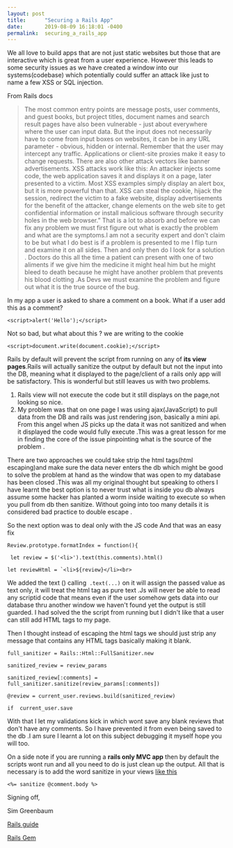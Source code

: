 ```yaml
---
layout: post
title:      "Securing a Rails App"
date:       2019-08-09 16:18:01 -0400
permalink:  securing_a_rails_app
---
```



We all love to build apps that are not just static websites but those that are interactive which is great from a user experience. However this leads to some security issues as we have created a window into our systems(codebase) which potentially could suffer an attack like  just to name a few XSS or SQL injection.
 
From Rails docs 

> The most common entry points are message posts, user comments, and guest books, but project titles, document names and search result pages have also been vulnerable - just about everywhere where the user can input data. But the input does not necessarily have to come from input boxes on websites, it can be in any URL parameter - obvious, hidden or internal. Remember that the user may intercept any traffic. Applications or client-site proxies make it easy to change requests. There are also other attack vectors like banner advertisements.
XSS attacks work like this: An attacker injects some code, the web application saves it and displays it on a page, later presented to a victim. Most XSS examples simply display an alert box, but it is more powerful than that. XSS can steal the cookie, hijack the session, redirect the victim to a fake website, display advertisements for the benefit of the attacker, change elements on the web site to get confidential information or install malicious software through security holes in the web browser.”
That is a lot to absorb and  before we  can fix any problem we must first  figure out what is exactly the problem and what are the symptoms.I am not a security expert and don't claim to be but what I do best is if a problem is presented to me I flip turn and  examine it on all sides. Then and only then do I look for a solution . Doctors do this all the time a patient can present with one of two aliments if we give him the medicine it might heal him but he might bleed to death because he might have another problem that prevents his blood clotting .As Devs we must examine the problem and figure out what it is the  true source of the bug.

In my app a user is asked to share a comment on a book. What if a user add this as a comment?

`<script>alert('Hello');</script>`

Not so bad, but what about this ? we are writing to the cookie

`<script>document.write(document.cookie);</script>`


 Rails by default will prevent the script from running  on any of **its view pages**.Rails will  actually sanitize the output by default but not the input into the DB,  meaning what it displayed to the page/client of  a rails only app will be satisfactory. This is wonderful but still leaves us with two problems.

1. Rails view will not execute the code but it still displays on the page,not looking so nice.
2. My problem  was that on one page I was using ajax(JavaScript) to pull data from the DB and rails was  just rendering json, basically a mini api. From this angel  when JS picks up the data it was not sanitized and when it displayed the code  would fully execute .This was a great lesson for me  in finding the core of the issue pinpointing what is the source of the problem .

There are two approaches  we could take  strip the html tags(html escaping)and make sure the data never enters the db which might be good to solve the problem at hand  as the window that was open to my database has been closed .This was all my original thought but speaking to others I have learnt the best option is to never trust what is inside you db always assume some hacker has planted a worm inside waiting to execute so when you pull from db then sanitize.  Without going into too many  details it is considered bad practice to double escape .

So the next option was to deal only with the JS code 
And that was an easy fix 

```Review.prototype.formatIndex = function(){```

``` let review = $('<li>').text(this.comments).html()```
 
 ```let reviewHtml = `<li>${review}</li><br>```

We added the text ()
calling` .text(...)` on it will assign the passed value as  text only,  it will treat the html tag as pure text .Js will never be able to read any scriptid code that means even if the user somehow gets data into our database thru another window  we haven't found yet the output is still guarded. I had solved the the script from running but I didn't like that a user can still add HTML tags to my page.  


 Then I thought instead of escaping the html tags we should just strip any message that contains any HTML tags basically making it blank.

```full_sanitizer = Rails::Html::FullSanitizer.new```

  ```sanitized_review = review_params```
	
  ```sanitized_review[:comments] = full_sanitizer.sanitize(review_params[:comments])```
	
  ```@review = current_user.reviews.build(sanitized_review)```
	
  ```if  current_user.save```

With that I let my validations kick in which  wont save any blank reviews that don't have any  comments. So I have prevented it from even being saved to the db .I am sure I learnt a lot on this subject debugging it myself hope you will too.

On a side note if you are running a **rails only MVC app** then by default the scripts wont run and all you need to do is  just  clean  up the output.  All that is necessary is to add the word sanitize in your views  [like this](https://edgeapi.rubyonrails.org/classes/ActionView/Helpers/SanitizeHelper.html)

``<%= sanitize @comment.body %>``

Signing off, 

Sim Greenbaum



[Rails guide](https://guides.rubyonrails.org/security.html#injection)

[Rails Gem ](https://guides.rubyonrails.org/security.html#injection)


